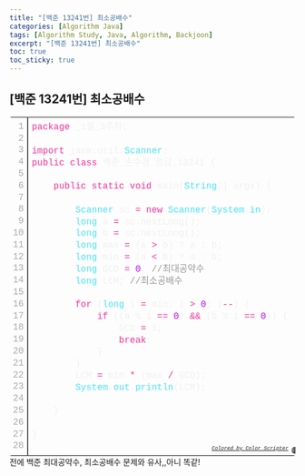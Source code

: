 ```yaml
---
title: "[백준 13241번] 최소공배수"
categories: [Algorithm Java]
tags: [Algorithm Study, Java, Algorithm, Backjoon]
excerpt: "[백준 13241번] 최소공배수"
toc: true
toc_sticky: true
---
```


## [백준 13241번] 최소공배수

<div class="colorscripter-code" style="color:#f0f0f0;font-family:Consolas, 'Liberation Mono', Menlo, Courier, monospace !important; position:relative !important;overflow:auto"><table class="colorscripter-code-table" style="margin:0;padding:0;border:none;border-radius:4px;" cellspacing="0" cellpadding="0"><tr><td style="padding:6px;border-right:2px solid #4f4f4f"><div style="margin:0;padding:0;word-break:normal;text-align:right;color:#aaa;font-family:Consolas, 'Liberation Mono', Menlo, Courier, monospace !important;line-height:130%"><div style="line-height:130%">1</div><div style="line-height:130%">2</div><div style="line-height:130%">3</div><div style="line-height:130%">4</div><div style="line-height:130%">5</div><div style="line-height:130%">6</div><div style="line-height:130%">7</div><div style="line-height:130%">8</div><div style="line-height:130%">9</div><div style="line-height:130%">10</div><div style="line-height:130%">11</div><div style="line-height:130%">12</div><div style="line-height:130%">13</div><div style="line-height:130%">14</div><div style="line-height:130%">15</div><div style="line-height:130%">16</div><div style="line-height:130%">17</div><div style="line-height:130%">18</div><div style="line-height:130%">19</div><div style="line-height:130%">20</div><div style="line-height:130%">21</div><div style="line-height:130%">22</div><div style="line-height:130%">23</div><div style="line-height:130%">24</div><div style="line-height:130%">25</div><div style="line-height:130%">26</div><div style="line-height:130%">27</div><div style="line-height:130%">28</div></div></td><td style="padding:6px 0;text-align:left"><div style="margin:0;padding:0;color:#f0f0f0;font-family:Consolas, 'Liberation Mono', Menlo, Courier, monospace !important;line-height:130%"><div style="padding:0 6px; white-space:pre; line-height:130%"><span style="color:#ff3399">package</span>&nbsp;_1월_3주차;</div><div style="padding:0 6px; white-space:pre; line-height:130%">&nbsp;</div><div style="padding:0 6px; white-space:pre; line-height:130%"><span style="color:#ff3399">import</span>&nbsp;java.util.<span style="color:#4be6fa">Scanner</span>;</div><div style="padding:0 6px; white-space:pre; line-height:130%"><span style="color:#ff3399">public</span>&nbsp;<span style="color:#ff3399">class</span>&nbsp;백준_손수경_정답_13241&nbsp;{</div><div style="padding:0 6px; white-space:pre; line-height:130%">&nbsp;</div><div style="padding:0 6px; white-space:pre; line-height:130%">&nbsp;&nbsp;&nbsp;&nbsp;<span style="color:#ff3399">public</span>&nbsp;<span style="color:#ff3399">static</span>&nbsp;<span style="color:#ff3399">void</span>&nbsp;main(<span style="color:#4be6fa">String</span>[]&nbsp;args)&nbsp;{</div><div style="padding:0 6px; white-space:pre; line-height:130%">&nbsp;&nbsp;&nbsp;&nbsp;&nbsp;&nbsp;&nbsp;&nbsp;</div><div style="padding:0 6px; white-space:pre; line-height:130%">&nbsp;&nbsp;&nbsp;&nbsp;&nbsp;&nbsp;&nbsp;&nbsp;<span style="color:#4be6fa">Scanner</span>&nbsp;sc&nbsp;<span style="color:#0086b3"></span><span style="color:#ff3399">=</span>&nbsp;<span style="color:#ff3399">new</span>&nbsp;<span style="color:#4be6fa">Scanner</span>(<span style="color:#4be6fa">System</span>.<span style="color:#4be6fa">in</span>);</div><div style="padding:0 6px; white-space:pre; line-height:130%">&nbsp;&nbsp;&nbsp;&nbsp;&nbsp;&nbsp;&nbsp;&nbsp;<span style="color:#4be6fa">long</span>&nbsp;a&nbsp;<span style="color:#0086b3"></span><span style="color:#ff3399">=</span>&nbsp;sc.nextLong();</div><div style="padding:0 6px; white-space:pre; line-height:130%">&nbsp;&nbsp;&nbsp;&nbsp;&nbsp;&nbsp;&nbsp;&nbsp;<span style="color:#4be6fa">long</span>&nbsp;b&nbsp;<span style="color:#0086b3"></span><span style="color:#ff3399">=</span>&nbsp;sc.nextLong();</div><div style="padding:0 6px; white-space:pre; line-height:130%">&nbsp;&nbsp;&nbsp;&nbsp;&nbsp;&nbsp;&nbsp;&nbsp;<span style="color:#4be6fa">long</span>&nbsp;max&nbsp;<span style="color:#0086b3"></span><span style="color:#ff3399">=</span>&nbsp;(a&nbsp;<span style="color:#0086b3"></span><span style="color:#ff3399">&gt;</span>&nbsp;b)&nbsp;?&nbsp;a&nbsp;:&nbsp;b;</div><div style="padding:0 6px; white-space:pre; line-height:130%">&nbsp;&nbsp;&nbsp;&nbsp;&nbsp;&nbsp;&nbsp;&nbsp;<span style="color:#4be6fa">long</span>&nbsp;min&nbsp;<span style="color:#0086b3"></span><span style="color:#ff3399">=</span>&nbsp;(a&nbsp;<span style="color:#0086b3"></span><span style="color:#ff3399">&lt;</span>&nbsp;b)&nbsp;?&nbsp;a&nbsp;:&nbsp;b;</div><div style="padding:0 6px; white-space:pre; line-height:130%">&nbsp;&nbsp;&nbsp;&nbsp;&nbsp;&nbsp;&nbsp;&nbsp;<span style="color:#4be6fa">long</span>&nbsp;GCD&nbsp;<span style="color:#0086b3"></span><span style="color:#ff3399">=</span>&nbsp;<span style="color:#c10aff">0</span>;&nbsp;<span style="color:#999999">//최대공약수</span></div><div style="padding:0 6px; white-space:pre; line-height:130%">&nbsp;&nbsp;&nbsp;&nbsp;&nbsp;&nbsp;&nbsp;&nbsp;<span style="color:#4be6fa">long</span>&nbsp;LCM;&nbsp;<span style="color:#999999">//최소공배수</span></div><div style="padding:0 6px; white-space:pre; line-height:130%">&nbsp;&nbsp;&nbsp;&nbsp;&nbsp;&nbsp;&nbsp;&nbsp;</div><div style="padding:0 6px; white-space:pre; line-height:130%">&nbsp;&nbsp;&nbsp;&nbsp;&nbsp;&nbsp;&nbsp;&nbsp;<span style="color:#ff3399">for</span>&nbsp;(<span style="color:#4be6fa">long</span>&nbsp;i&nbsp;<span style="color:#0086b3"></span><span style="color:#ff3399">=</span>&nbsp;min;&nbsp;i&nbsp;<span style="color:#0086b3"></span><span style="color:#ff3399">&gt;</span>&nbsp;<span style="color:#c10aff">0</span>;&nbsp;i<span style="color:#0086b3"></span><span style="color:#ff3399">-</span><span style="color:#0086b3"></span><span style="color:#ff3399">-</span>)&nbsp;{</div><div style="padding:0 6px; white-space:pre; line-height:130%">&nbsp;&nbsp;&nbsp;&nbsp;&nbsp;&nbsp;&nbsp;&nbsp;&nbsp;&nbsp;&nbsp;&nbsp;<span style="color:#ff3399">if</span>&nbsp;((a&nbsp;%&nbsp;i&nbsp;<span style="color:#0086b3"></span><span style="color:#ff3399">=</span><span style="color:#0086b3"></span><span style="color:#ff3399">=</span>&nbsp;<span style="color:#c10aff">0</span>)&nbsp;<span style="color:#0086b3"></span><span style="color:#ff3399">&amp;</span><span style="color:#0086b3"></span><span style="color:#ff3399">&amp;</span>&nbsp;(b&nbsp;%&nbsp;i&nbsp;<span style="color:#0086b3"></span><span style="color:#ff3399">=</span><span style="color:#0086b3"></span><span style="color:#ff3399">=</span>&nbsp;<span style="color:#c10aff">0</span>))&nbsp;{</div><div style="padding:0 6px; white-space:pre; line-height:130%">&nbsp;&nbsp;&nbsp;&nbsp;&nbsp;&nbsp;&nbsp;&nbsp;&nbsp;&nbsp;&nbsp;&nbsp;&nbsp;&nbsp;&nbsp;&nbsp;GCD&nbsp;<span style="color:#0086b3"></span><span style="color:#ff3399">=</span>&nbsp;i;</div><div style="padding:0 6px; white-space:pre; line-height:130%">&nbsp;&nbsp;&nbsp;&nbsp;&nbsp;&nbsp;&nbsp;&nbsp;&nbsp;&nbsp;&nbsp;&nbsp;&nbsp;&nbsp;&nbsp;&nbsp;<span style="color:#ff3399">break</span>;</div><div style="padding:0 6px; white-space:pre; line-height:130%">&nbsp;&nbsp;&nbsp;&nbsp;&nbsp;&nbsp;&nbsp;&nbsp;&nbsp;&nbsp;&nbsp;&nbsp;}</div><div style="padding:0 6px; white-space:pre; line-height:130%">&nbsp;&nbsp;&nbsp;&nbsp;&nbsp;&nbsp;&nbsp;&nbsp;}</div><div style="padding:0 6px; white-space:pre; line-height:130%">&nbsp;&nbsp;&nbsp;&nbsp;&nbsp;&nbsp;&nbsp;&nbsp;LCM&nbsp;<span style="color:#0086b3"></span><span style="color:#ff3399">=</span>&nbsp;min&nbsp;<span style="color:#0086b3"></span><span style="color:#ff3399">*</span>&nbsp;(max&nbsp;<span style="color:#0086b3"></span><span style="color:#ff3399">/</span>&nbsp;GCD);</div><div style="padding:0 6px; white-space:pre; line-height:130%">&nbsp;&nbsp;&nbsp;&nbsp;&nbsp;&nbsp;&nbsp;&nbsp;<span style="color:#4be6fa">System</span>.<span style="color:#4be6fa">out</span>.<span style="color:#4be6fa">println</span>(LCM);</div><div style="padding:0 6px; white-space:pre; line-height:130%">&nbsp;&nbsp;&nbsp;&nbsp;&nbsp;&nbsp;&nbsp;&nbsp;</div><div style="padding:0 6px; white-space:pre; line-height:130%">&nbsp;&nbsp;&nbsp;&nbsp;}</div><div style="padding:0 6px; white-space:pre; line-height:130%">&nbsp;</div><div style="padding:0 6px; white-space:pre; line-height:130%">}</div><div style="padding:0 6px; white-space:pre; line-height:130%">&nbsp;</div></div><div style="text-align:right;margin-top:-13px;margin-right:5px;font-size:9px;font-style:italic"><a href="http://colorscripter.com/info#e" target="_blank" style="color:#4f4f4ftext-decoration:none">Colored by Color Scripter</a></div></td><td style="vertical-align:bottom;padding:0 2px 4px 0"><a href="http://colorscripter.com/info#e" target="_blank" style="text-decoration:none;color:white"><span style="font-size:9px;word-break:normal;background-color:#4f4f4f;color:white;border-radius:10px;padding:1px">cs</span></a></td></tr></table></div>
전에 백준 최대공약수, 최소공배수 문제와 유사,,아니 똑같!
